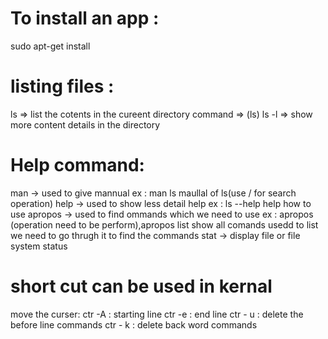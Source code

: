 # To install an app :
  sudo apt-get install<package-name>

# listing files :
ls => list the cotents in the cureent directory 
command => (ls)
ls -l => show more content details in the directory 


# Help command:
man -> used to give mannual ex : man ls
maullal of ls(use / for search operation)
help -> used to show less detail help ex : ls --help
help how to use
apropos -> used to find ommands which we need to use ex : apropos (operation need to be perform),apropos list
show all comands usedd to list we need to go thrugh it to find the commands
stat -> display file or file system status


# short cut can be used in kernal
move the curser:
ctr -A : starting line
ctr -e : end line
ctr - u : delete the before line commands
ctr - k : delete back word commands



